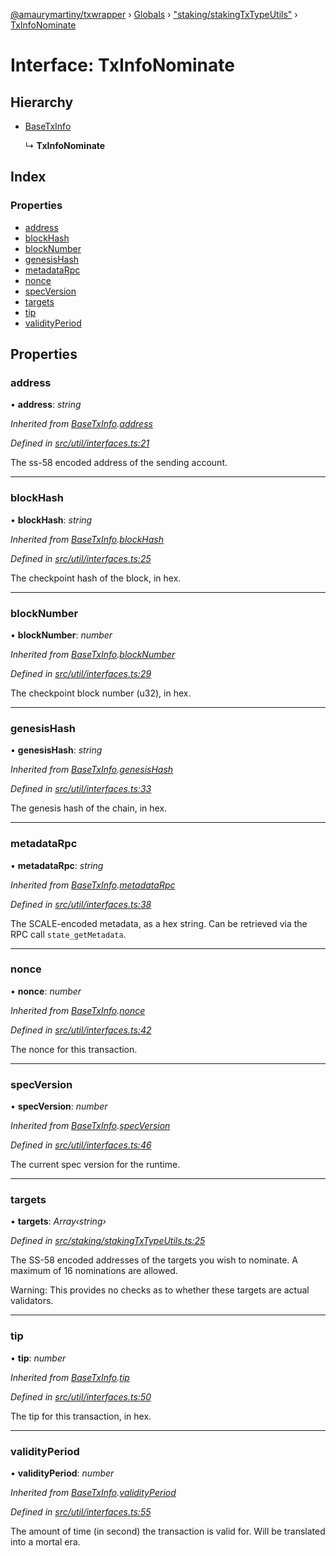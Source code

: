 [@amaurymartiny/txwrapper](../README.md) › [Globals](../globals.md) › ["staking/stakingTxTypeUtils"](../modules/_staking_stakingtxtypeutils_.md) › [TxInfoNominate](_staking_stakingtxtypeutils_.txinfonominate.md)

# Interface: TxInfoNominate

## Hierarchy

* [BaseTxInfo](_util_interfaces_.basetxinfo.md)

  ↳ **TxInfoNominate**

## Index

### Properties

* [address](_staking_stakingtxtypeutils_.txinfonominate.md#address)
* [blockHash](_staking_stakingtxtypeutils_.txinfonominate.md#blockhash)
* [blockNumber](_staking_stakingtxtypeutils_.txinfonominate.md#blocknumber)
* [genesisHash](_staking_stakingtxtypeutils_.txinfonominate.md#genesishash)
* [metadataRpc](_staking_stakingtxtypeutils_.txinfonominate.md#metadatarpc)
* [nonce](_staking_stakingtxtypeutils_.txinfonominate.md#nonce)
* [specVersion](_staking_stakingtxtypeutils_.txinfonominate.md#specversion)
* [targets](_staking_stakingtxtypeutils_.txinfonominate.md#targets)
* [tip](_staking_stakingtxtypeutils_.txinfonominate.md#tip)
* [validityPeriod](_staking_stakingtxtypeutils_.txinfonominate.md#validityperiod)

## Properties

###  address

• **address**: *string*

*Inherited from [BaseTxInfo](_util_interfaces_.basetxinfo.md).[address](_util_interfaces_.basetxinfo.md#address)*

*Defined in [src/util/interfaces.ts:21](https://github.com/paritytech/txwrapper/blob/0fb6503/src/util/interfaces.ts#L21)*

The ss-58 encoded address of the sending account.

___

###  blockHash

• **blockHash**: *string*

*Inherited from [BaseTxInfo](_util_interfaces_.basetxinfo.md).[blockHash](_util_interfaces_.basetxinfo.md#blockhash)*

*Defined in [src/util/interfaces.ts:25](https://github.com/paritytech/txwrapper/blob/0fb6503/src/util/interfaces.ts#L25)*

The checkpoint hash of the block, in hex.

___

###  blockNumber

• **blockNumber**: *number*

*Inherited from [BaseTxInfo](_util_interfaces_.basetxinfo.md).[blockNumber](_util_interfaces_.basetxinfo.md#blocknumber)*

*Defined in [src/util/interfaces.ts:29](https://github.com/paritytech/txwrapper/blob/0fb6503/src/util/interfaces.ts#L29)*

The checkpoint block number (u32), in hex.

___

###  genesisHash

• **genesisHash**: *string*

*Inherited from [BaseTxInfo](_util_interfaces_.basetxinfo.md).[genesisHash](_util_interfaces_.basetxinfo.md#genesishash)*

*Defined in [src/util/interfaces.ts:33](https://github.com/paritytech/txwrapper/blob/0fb6503/src/util/interfaces.ts#L33)*

The genesis hash of the chain, in hex.

___

###  metadataRpc

• **metadataRpc**: *string*

*Inherited from [BaseTxInfo](_util_interfaces_.basetxinfo.md).[metadataRpc](_util_interfaces_.basetxinfo.md#metadatarpc)*

*Defined in [src/util/interfaces.ts:38](https://github.com/paritytech/txwrapper/blob/0fb6503/src/util/interfaces.ts#L38)*

The SCALE-encoded metadata, as a hex string. Can be retrieved via the RPC
call `state_getMetadata`.

___

###  nonce

• **nonce**: *number*

*Inherited from [BaseTxInfo](_util_interfaces_.basetxinfo.md).[nonce](_util_interfaces_.basetxinfo.md#nonce)*

*Defined in [src/util/interfaces.ts:42](https://github.com/paritytech/txwrapper/blob/0fb6503/src/util/interfaces.ts#L42)*

The nonce for this transaction.

___

###  specVersion

• **specVersion**: *number*

*Inherited from [BaseTxInfo](_util_interfaces_.basetxinfo.md).[specVersion](_util_interfaces_.basetxinfo.md#specversion)*

*Defined in [src/util/interfaces.ts:46](https://github.com/paritytech/txwrapper/blob/0fb6503/src/util/interfaces.ts#L46)*

The current spec version for the runtime.

___

###  targets

• **targets**: *Array‹string›*

*Defined in [src/staking/stakingTxTypeUtils.ts:25](https://github.com/paritytech/txwrapper/blob/0fb6503/src/staking/stakingTxTypeUtils.ts#L25)*

The SS-58 encoded addresses of the targets you wish to nominate. A maximum of 16
nominations are allowed.

Warning: This provides no checks as to whether these targets are actual validators.

___

###  tip

• **tip**: *number*

*Inherited from [BaseTxInfo](_util_interfaces_.basetxinfo.md).[tip](_util_interfaces_.basetxinfo.md#tip)*

*Defined in [src/util/interfaces.ts:50](https://github.com/paritytech/txwrapper/blob/0fb6503/src/util/interfaces.ts#L50)*

The tip for this transaction, in hex.

___

###  validityPeriod

• **validityPeriod**: *number*

*Inherited from [BaseTxInfo](_util_interfaces_.basetxinfo.md).[validityPeriod](_util_interfaces_.basetxinfo.md#validityperiod)*

*Defined in [src/util/interfaces.ts:55](https://github.com/paritytech/txwrapper/blob/0fb6503/src/util/interfaces.ts#L55)*

The amount of time (in second) the transaction is valid for. Will be
translated into a mortal era.

